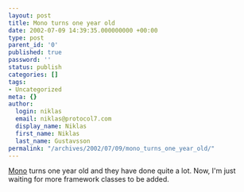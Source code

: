 ```yaml
---
layout: post
title: Mono turns one year old
date: 2002-07-09 14:39:35.000000000 +00:00
type: post
parent_id: '0'
published: true
password: ''
status: publish
categories: []
tags:
- Uncategorized
meta: {}
author:
  login: niklas
  email: niklas@protocol7.com
  display_name: Niklas
  first_name: Niklas
  last_name: Gustavsson
permalink: "/archives/2002/07/09/mono_turns_one_year_old/"
---
```

[Mono](http://www.go-mono.com/) turns one year old and they have done quite a lot. Now, I'm just waiting for more framework classes to be added.


